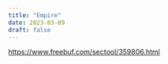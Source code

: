 ```yaml
---
title: "Empire"
date: 2023-03-09
draft: false
---
```




<https://www.freebuf.com/sectool/359806.html>